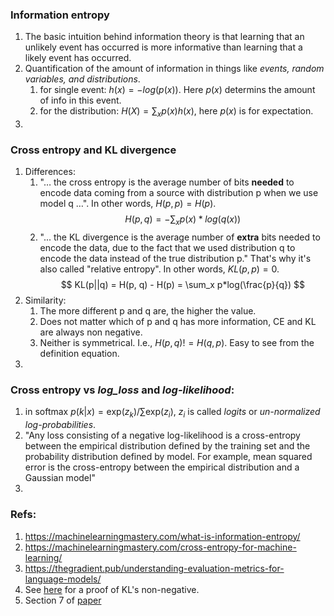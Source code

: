 ### Information entropy
1. The basic intuition behind information theory is that learning that an unlikely event has occurred is more informative than learning that a likely event has occurred.
2. Quantification of the amount of information in things like *events, random variables, and distributions*.
	1. for single event: $h(x) = -log(p(x))$. Here $p(x)$ determins the amount of info in this event.
	2. for the distribution: $H(X) =\sum_x p(x)h(x)$, here $p(x)$ is for expectation.
3. 

### Cross entropy and KL divergence
1. Differences:
	1. "… the cross entropy is the average number of bits **needed** to encode data coming from a source with distribution p when we use model q …". In other words, $H(p, p)=H(p)$.
		$$
		H(p, q) = -\sum_x p(x)*log(q(x))
	$$
	2. "... the KL divergence is the average number of **extra** bits needed to encode the data, due to the fact that we used distribution q to encode the data instead of the true distribution p." That's why it's also called "relative entropy". In other words, $KL(p, p)=0$. 
		$$
		KL(p||q) = H(p, q) - H(p) = \sum_x p*log(\frac{p}{q})
	$$
2. Similarity:
	1. The more different p and q are, the higher the value.
	2. Does not matter which of p and q has more information, CE and KL are always non negative.
	3. Neither is symmetrical. I.e., $H(p,q) != H(q, p)$. Easy to see from the definition equation.
3. 

### Cross entropy vs *log_loss* and *log-likelihood*:
1. in softmax $p(k|x) = \text{exp}(z_k)/\sum \text{exp}(z_i)$, $z_i$ is called *logits* or *un-normalized log-probabilities*.
2. "Any loss consisting of a negative log-likelihood is a cross-entropy between the empirical distribution defined by the training set and the probability distribution defined by model. For example, mean squared error is the cross-entropy between the empirical distribution and a Gaussian model"
3. 


### Refs:
1. https://machinelearningmastery.com/what-is-information-entropy/
2. https://machinelearningmastery.com/cross-entropy-for-machine-learning/
3. https://thegradient.pub/understanding-evaluation-metrics-for-language-models/
4. See [here](https://stats.stackexchange.com/questions/335197/why-kl-divergence-is-non-negative) for a proof of KL's non-negative. 
5. Section 7 of [paper](https://arxiv.org/pdf/1512.00567.pdf)